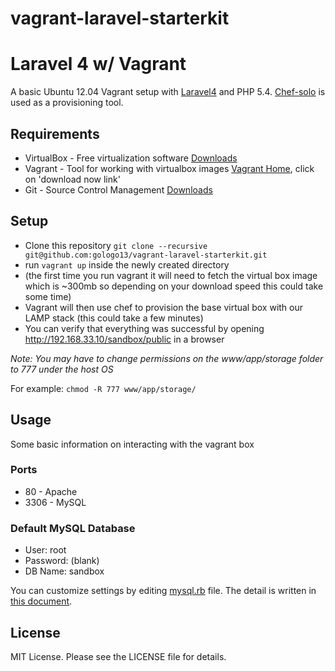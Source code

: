 vagrant-laravel-starterkit
==========================

# Laravel 4 w/ Vagrant

A basic Ubuntu 12.04 Vagrant setup with [Laravel4](http://laravel.com/docs) and PHP 5.4.
[Chef-solo](http://docs.opscode.com/) is used as a provisioning tool.

## Requirements

* VirtualBox - Free virtualization software [Downloads](https://www.virtualbox.org/wiki/Downloads)
* Vagrant - Tool for working with virtualbox images [Vagrant Home](https://www.vagrantup.com), click on 'download now link'
* Git - Source Control Management [Downloads](http://git-scm.com/downloads)

## Setup

* Clone this repository `git clone --recursive git@github.com:gologo13/vagrant-laravel-starterkit.git`
* run `vagrant up` inside the newly created directory
* (the first time you run vagrant it will need to fetch the virtual box image which is ~300mb so depending on your download speed this could take some time)
* Vagrant will then use chef to provision the base virtual box with our LAMP stack (this could take a few minutes)
* You can verify that everything was successful by opening http://192.168.33.10/sandbox/public in a browser

*Note: You may have to change permissions on the www/app/storage folder to 777 under the host OS* 

For example: `chmod -R 777 www/app/storage/`

## Usage

Some basic information on interacting with the vagrant box

### Ports

* 80   - Apache
* 3306 - MySQL

### Default MySQL Database

* User: root
* Password: (blank)
* DB Name: sandbox

You can customize settings by editing [mysql.rb](./cookbooks/database/recipes/mysql.rb) file.
The detail is written in [this document](https://github.com/opscode-cookbooks/database).

## License

MIT License. Please see the LICENSE file for details.
